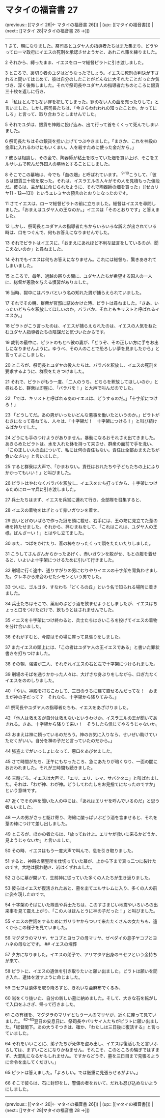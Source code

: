 # マタイの福音書 27

(previous:: [[マタイ 26|← マタイの福音書 26]]) | (up:: [[マタイの福音書]]) | (next:: [[マタイ 28|マタイの福音書 28 →]])

***


1 さて、朝になりました。祭司長とユダヤ人の指導者たちはまた集まり、どうやってローマ政府にイエスの死刑を承認させようかと、あれこれ策を練りました。 

2 それから、縛ったまま、イエスをローマ総督ピラトに引き渡しました。 

3 ところで、裏切り者のユダはどうなったでしょう。イエスに死刑の判決が下されると聞いてはじめて、彼は自分のしたことがどんなに大それたことだったか気づき、深く後悔しました。それで祭司長やユダヤ人の指導者たちのところに銀貨三十枚を返しに行き、 

4 「私はとんでもない罪を犯してしまった。罪のない人の血を売ったりして」と言いました。しかし祭司長たちは、「今さらわれわれの知ったことか。かってにしろ」と言って、取り合おうとしませんでした。 

5 それでユダは、銀貨を神殿に投げ込み、出て行って首をくくって死んでしまいました。 

6 祭司長たちはその銀貨を拾い上げてつぶやきました。「まさか、これを神殿の金庫に入れるわけにもいくまい。人を殺すために使った金だから。」 

7 彼らは相談し、その金で、陶器師が粘土を取っていた畑を買い上げ、そこをエルサレムで死んだ外国人の墓地とすることにしました。 

8 そこでこの墓地は、今でも「血の畑」と呼ばれています。 <sup class="versenum">9-10</sup>こうして、「彼らは銀貨三十枚を取った。それは、イスラエルの人々がその人を見積もった値段だ。彼らは、主が私に命じられたように、それで陶器師の畑を買った」（[ゼカリヤ11・12―13]）というエレミヤの預言のとおりになったのです。 

11 さてイエスは、ローマ総督ピラトの前に立ちました。総督はイエスを尋問しました。「おまえはユダヤ人の王なのか。」イエスは「そのとおりです」と答えました。 

12 しかし、祭司長とユダヤ人の指導者たちからいろいろな訴えが出されている時は、口をつぐんで、何もお答えになりませんでした。 

13 それでピラトはイエスに、「おまえにあれほど不利な証言をしているのが、聞こえないのか」と尋ねました。 

14 それでもイエスは何もお答えになりません。これには総督も、驚きあきれてしまいました。 

15 ところで、毎年、過越の祭りの間に、ユダヤ人たちが希望する囚人の一人に、総督が恩赦を与える慣習がありました。 

16 当時、獄中にはバラバという名の知れた男が捕らえられていました。 

17 それでその朝、群衆が官邸に詰めかけた時、ピラトは尋ねました。「さあ、いったいどちらを釈放してほしいのか。バラバか、それともキリストと呼ばれるイエスか。」 

18 ピラトがこう言ったのは、イエスが捕らえられたのは、イエスの人気をねたむユダヤ人指導者たちの陰謀だと気づいたからです。 

19 裁判の最中に、ピラトのもとへ彼の妻が、「どうぞ、その正しい方に手をお出しになりませんように。ゆうべ、その人のことで恐ろしい夢を見ましたから」と言ってよこしました。 

20 ところが、祭司長とユダヤの役人たちは、バラバを釈放し、イエスの死刑を要求するように、群衆をたきつけました。 

21 それで、ピラトがもう一度、「二人のうち、どちらを釈放してほしいのか」と尋ねると、群衆は即座に、「バラバを！」と大声で叫んだのでした。 

22 「では、キリストと呼ばれるあのイエスは、どうするのだ。」「十字架につけろ！」 

23 「どうしてだ。あの男がいったいどんな悪事を働いたというのか。」ピラトがむきになって尋ねても、人々は、「十字架だ！　十字架につけろ！」と叫び続けるばかりでした。 

24 どうにも手のつけようがありません。暴動になるおそれさえ出てきました。あきらめたピラトは、水を入れた鉢を持って来させ、群衆の面前で手を洗い、「この正しい人の血について、私には何の責任もない。責任は全部おまえたちが負いなさい」と言いました。 

25 すると群衆は大声で、「かまわない。責任はおれたちや子どもたちの上にふりかかってもいい！」と叫びました。 

26 ピラトはやむなくバラバを釈放し、イエスをむち打ってから、十字架につけるためにローマ兵に引き渡しました。 

27 兵士たちはまず、イエスを兵営に連れて行き、全部隊を召集すると、 

28 イエスの着物をはぎとって赤いガウンを着せ、 

29 長いとげのいばらで作った冠を頭に載せ、右手には、王の笏に見立てた葦の棒を持たせました。それから、拝むまねをして、「これはこれは、ユダヤ人の王様。ばんざーい！」とはやし立てました。 

30 また、つばをかけたり、葦の棒をひったくって頭をたたいたりしました。 

31 こうしてさんざんからかったあげく、赤いガウンを脱がせ、もとの服を着せると、いよいよ十字架につけるために引いて行きました。 

32 刑場に行く途中、通りすがりの男にむりやりイエスの十字架を背負わせました。クレネから来合わせたシモンという男でした。 

33 ついに、ゴルゴタ、すなわち「どくろの丘」という名で知られる場所に着きました。 

34 兵士たちはそこで、薬用のぶどう酒を飲ませようとしましたが、イエスはちょっと口をつけただけで、飲もうとはされませんでした。 

35 イエスを十字架につけ終わると、兵士たちはさいころを投げてイエスの着物を分け合いました。 

36 それがすむと、今度はその場に座って見張りをしました。 

37 またイエスの頭上には、「この者はユダヤ人の王イエスである」と書いた罪状書きを打ちつけました。 

38 その朝、強盗が二人、それぞれイエスの右と左で十字架につけられました。 

39 刑場のそばを通りかかった人々は、大げさな身ぶりをしながら、口ぎたなくイエスをののしりました。 

40 「やい。神殿を打ちこわして、三日のうちに建て直せるんだってな！　おまえが神の子だって？　それなら、十字架から降りてみろ。」 

41 祭司長やユダヤ人の指導者たちも、イエスをあざけりました。 

42 「他人は救えるが自分は救えないというわけか。イスラエルの王が聞いてあきれる。さあ、十字架から降りて来い！　そうしたら信じてやろうじゃないか。 

43 おまえは神に頼っているのだろう。神のお気に入りなら、せいぜい助けていただくがいい。自分を神の子だと言っていたのだから。」 

44 強盗までがいっしょになって、悪口をあびせました。 

45 さて時間がたち、正午にもなったころ、急にあたりが暗くなり、一面の闇におおわれました。それが三時間も続きました。 

46 三時ごろ、イエスは大声で、「エリ、エリ、レマ、サバクタニ」と叫ばれました。それは、「わが神、わが神。どうしてわたしをお見捨てになったのですか」という意味です。 

47 近くでその声を聞いた人の中には、「あれはエリヤを呼んでいるのだ」と思う者もいました。 

48 一人の男がさっと駆け寄り、海綿に酸っぱいぶどう酒を含ませると、それを葦の棒につけて差し出しました。 

49 ところが、ほかの者たちは、「放っておけよ。エリヤが救いに来るかどうか、見ようじゃないか」と言いました。 

50 その時、イエスはもう一度大声で叫んで、息を引き取りました。 

51 すると、神殿の至聖所を仕切っていた幕が、上から下まで真っ二つに裂けたのです。大地は揺れ動き、岩はくずれました。 

52 さらに墓が開いて、生前神に従っていた多くの人たちが生き返りました。 

53 彼らはイエスが復活されたあと、墓を出てエルサレムに入り、多くの人の前に姿を現したのです。 

54 十字架のそばにいた隊長や兵士たちは、このすさまじい地震やいろいろの出来事を見て震え上がり、「この人はほんとうに神の子だった！」と叫びました。 

55 イエスの世話をするためにガリラヤからついて来たたくさんの女たちも、遠くからこの様子を見ていました。 

56 マグダラのマリヤ、ヤコブとヨセフの母マリヤ、ゼベダイの息子ヤコブとヨハネの母などです。 ## イエスの埋葬 

57 夕方になりました。イエスの弟子で、アリマタヤ出身のヨセフという金持ちが来て、 

58 ピラトに、イエスの遺体を引き取りたいと願い出ました。ピラトは願いを聞き入れ、遺体を渡すように命じました。 

59 ヨセフは遺体を取り降ろすと、きれいな亜麻布でくるみ、 

60 岩をくり抜いた、自分の新しい墓に納めました。そして、大きな石を転がして入口をふさぎ、帰って行きました。 

61 この有様を、マグダラのマリヤともう一人のマリヤが、近くに座って見ていました。 <sup class="versenum">62-63</sup>翌日の安息日に、祭司長やパリサイ人たちがピラトに願い出ました。「総督閣下。あの大うそつきは、確か、『わたしは三日後に復活する』と言っていました。 

64 それをいいことに、弟子たちが死体を盗み出し、イエスは復活したと言いふらしては、まずいことになりかねません。それこそ、このところの騒ぎではすまず、大混乱になるかもしれません。ですからどうぞ、墓を三日目まで見張るように命令を出してください。」 

65 ピラトは答えました。「よろしい。では厳重に見張らせるがよい。」 

66 そこで彼らは、石に封印をし、警備の者をおいて、だれも忍び込めないようにしました。

***

(previous:: [[マタイ 26|← マタイの福音書 26]]) | (up:: [[マタイの福音書]]) | (next:: [[マタイ 28|マタイの福音書 28 →]])
